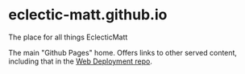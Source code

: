# eclectic-matt.github.io
The place for all things EclecticMatt

The main "Github Pages" home. Offers links to other served content, including that in the [Web Deployment repo](https://github.com/eclectic-matt/web-deployment).
